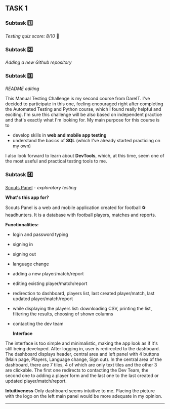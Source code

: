 ## TASK 1️ ##

### Subtask :one: ###
_Testing quiz score: 8/10_ 🥳

### Subtask :two: ###
_Adding a new Github repository_

### Subtask :three: ###
_README editing_

This Manual Testing Challenge is my second course from DareIT. I've decided to participate in this one, feeling encouraged right after completing the Automated Testing and Python course, which I found really helpful and exciting. I'm sure this challenge will be also based on independent practice and that's exactly what I'm looking for. My main purpose for this course is to
- develop skills in __web and mobile app testing__
- understand the basics of __SQL__ (which I've already started practicing on my own)

I also look forward to learn about __DevTools__, which, at this time, seem one of the most useful and practical testing tools to me.

### Subtask :four: ###
[Scouts Panel](https://scouts-test.futbolkolektyw.pl/en) - _exploratory testing_

__What's this app for?__

Scouts Panel is a web and mobile application created for football ⚽ headhunters. It is a database with football players, matches and reports. 

__Functionalities:__

- login and password typing
- signing in
- signing out
- language change
- adding a new player/match/report
- editing existing player/match/report
- redirection to dashboard, players list, last created player/match, last updated player/match/report
- while displaying the players list: downloading CSV, printing the list, filtering the results, choosing of shown columns
- contacting the dev team

  __Interface__
  
The interface is too simple and minimalistic, making the app look as if it's still being developed. 
After logging in, user is redirected to the dashboard. The dashboard displays header, central area and left panel with 4 buttons (Main page, Players, Language change, Sign out). In the central area of the dashboard, there are 7 tiles, 4 of which are only text tiles and the other 3 are clickable. The first one redirects to contacting the Dev Team, the second one to adding a player form and the last one to the last created or updated player/match/report. 

__Intuitiveness__
Only dashboard seems intuitive to me. 
Placing the picture with the logo on the left main panel would be more adequate in my opinion. 

----------------------------
